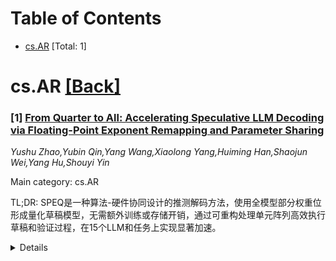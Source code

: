 <div id=toc></div>

# Table of Contents

- [cs.AR](#cs.AR) [Total: 1]


<div id='cs.AR'></div>

# cs.AR [[Back]](#toc)

### [1] [From Quarter to All: Accelerating Speculative LLM Decoding via Floating-Point Exponent Remapping and Parameter Sharing](https://arxiv.org/abs/2510.18525)
*Yushu Zhao,Yubin Qin,Yang Wang,Xiaolong Yang,Huiming Han,Shaojun Wei,Yang Hu,Shouyi Yin*

Main category: cs.AR

TL;DR: SPEQ是一种算法-硬件协同设计的推测解码方法，使用全模型部分权重位形成量化草稿模型，无需额外训练或存储开销，通过可重构处理单元阵列高效执行草稿和验证过程，在15个LLM和任务上实现显著加速。


<details>
  <summary>Details</summary>
Motivation: 大语言模型虽然性能优异但推理延迟高，量化会降低性能，推测解码无损但通常有额外开销，需要一种既能加速推理又保持性能的方法。

Method: 使用全模型部分权重位形成量化草稿模型，无需额外训练或存储，通过可重构处理单元阵列高效执行草稿和验证过程。

Result: 在15个LLM和任务上，SPEQ相比FP16、Olive和Tender分别实现了2.07倍、1.53倍和1.45倍的加速。

Conclusion: SPEQ通过算法-硬件协同设计，在保持性能的同时显著降低了LLM推理延迟，是一种高效的推测解码方法。

Abstract: Large language models achieve impressive performance across diverse tasks but
exhibit high inference latency due to their large parameter sizes. While
quantization reduces model size, it often leads to performance degradation
compared to the full model. Speculative decoding remains lossless but typically
incurs extra overheads. We propose SPEQ, an algorithm-hardware co-designed
speculative decoding method that uses part of the full-model weight bits to
form a quantized draft model, thereby eliminating additional training or
storage overhead. A reconfigurable processing element array enables efficient
execution of both the draft and verification passes. Experimental results
across 15 LLMs and tasks demonstrate that SPEQ achieves speedups of 2.07x,
1.53x, and 1.45x compared over FP16, Olive, and Tender, respectively.

</details>
